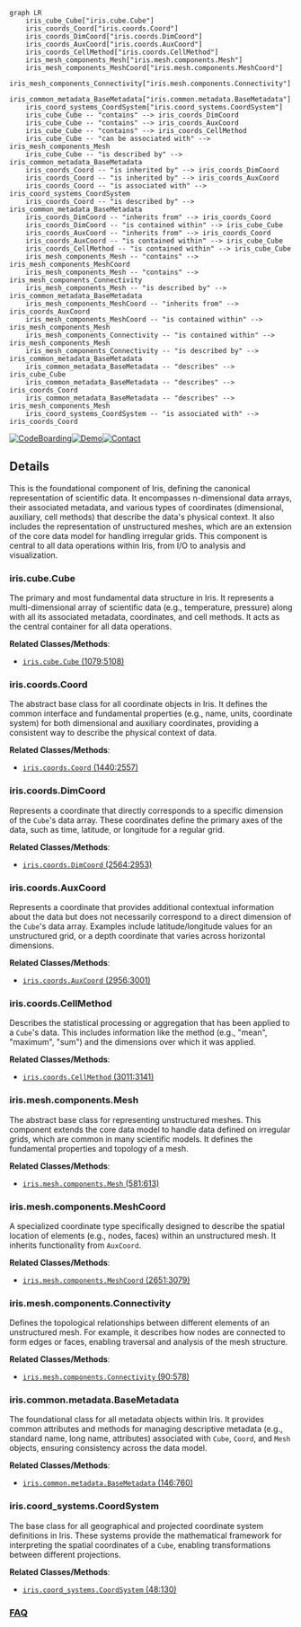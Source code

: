 ```mermaid
graph LR
    iris_cube_Cube["iris.cube.Cube"]
    iris_coords_Coord["iris.coords.Coord"]
    iris_coords_DimCoord["iris.coords.DimCoord"]
    iris_coords_AuxCoord["iris.coords.AuxCoord"]
    iris_coords_CellMethod["iris.coords.CellMethod"]
    iris_mesh_components_Mesh["iris.mesh.components.Mesh"]
    iris_mesh_components_MeshCoord["iris.mesh.components.MeshCoord"]
    iris_mesh_components_Connectivity["iris.mesh.components.Connectivity"]
    iris_common_metadata_BaseMetadata["iris.common.metadata.BaseMetadata"]
    iris_coord_systems_CoordSystem["iris.coord_systems.CoordSystem"]
    iris_cube_Cube -- "contains" --> iris_coords_DimCoord
    iris_cube_Cube -- "contains" --> iris_coords_AuxCoord
    iris_cube_Cube -- "contains" --> iris_coords_CellMethod
    iris_cube_Cube -- "can be associated with" --> iris_mesh_components_Mesh
    iris_cube_Cube -- "is described by" --> iris_common_metadata_BaseMetadata
    iris_coords_Coord -- "is inherited by" --> iris_coords_DimCoord
    iris_coords_Coord -- "is inherited by" --> iris_coords_AuxCoord
    iris_coords_Coord -- "is associated with" --> iris_coord_systems_CoordSystem
    iris_coords_Coord -- "is described by" --> iris_common_metadata_BaseMetadata
    iris_coords_DimCoord -- "inherits from" --> iris_coords_Coord
    iris_coords_DimCoord -- "is contained within" --> iris_cube_Cube
    iris_coords_AuxCoord -- "inherits from" --> iris_coords_Coord
    iris_coords_AuxCoord -- "is contained within" --> iris_cube_Cube
    iris_coords_CellMethod -- "is contained within" --> iris_cube_Cube
    iris_mesh_components_Mesh -- "contains" --> iris_mesh_components_MeshCoord
    iris_mesh_components_Mesh -- "contains" --> iris_mesh_components_Connectivity
    iris_mesh_components_Mesh -- "is described by" --> iris_common_metadata_BaseMetadata
    iris_mesh_components_MeshCoord -- "inherits from" --> iris_coords_AuxCoord
    iris_mesh_components_MeshCoord -- "is contained within" --> iris_mesh_components_Mesh
    iris_mesh_components_Connectivity -- "is contained within" --> iris_mesh_components_Mesh
    iris_mesh_components_Connectivity -- "is described by" --> iris_common_metadata_BaseMetadata
    iris_common_metadata_BaseMetadata -- "describes" --> iris_cube_Cube
    iris_common_metadata_BaseMetadata -- "describes" --> iris_coords_Coord
    iris_common_metadata_BaseMetadata -- "describes" --> iris_mesh_components_Mesh
    iris_coord_systems_CoordSystem -- "is associated with" --> iris_coords_Coord
```

[![CodeBoarding](https://img.shields.io/badge/Generated%20by-CodeBoarding-9cf?style=flat-square)](https://github.com/CodeBoarding/GeneratedOnBoardings)[![Demo](https://img.shields.io/badge/Try%20our-Demo-blue?style=flat-square)](https://www.codeboarding.org/demo)[![Contact](https://img.shields.io/badge/Contact%20us%20-%20contact@codeboarding.org-lightgrey?style=flat-square)](mailto:contact@codeboarding.org)

## Details

This is the foundational component of Iris, defining the canonical representation of scientific data. It encompasses n-dimensional data arrays, their associated metadata, and various types of coordinates (dimensional, auxiliary, cell methods) that describe the data's physical context. It also includes the representation of unstructured meshes, which are an extension of the core data model for handling irregular grids. This component is central to all data operations within Iris, from I/O to analysis and visualization.

### iris.cube.Cube
The primary and most fundamental data structure in Iris. It represents a multi-dimensional array of scientific data (e.g., temperature, pressure) along with all its associated metadata, coordinates, and cell methods. It acts as the central container for all data operations.


**Related Classes/Methods**:

- <a href="https://github.com/SciTools/iris/blob/main/lib/iris/cube.py#L1079-L5108" target="_blank" rel="noopener noreferrer">`iris.cube.Cube` (1079:5108)</a>


### iris.coords.Coord
The abstract base class for all coordinate objects in Iris. It defines the common interface and fundamental properties (e.g., name, units, coordinate system) for both dimensional and auxiliary coordinates, providing a consistent way to describe the physical context of data.


**Related Classes/Methods**:

- <a href="https://github.com/SciTools/iris/blob/main/lib/iris/coords.py#L1440-L2557" target="_blank" rel="noopener noreferrer">`iris.coords.Coord` (1440:2557)</a>


### iris.coords.DimCoord
Represents a coordinate that directly corresponds to a specific dimension of the `Cube`'s data array. These coordinates define the primary axes of the data, such as time, latitude, or longitude for a regular grid.


**Related Classes/Methods**:

- <a href="https://github.com/SciTools/iris/blob/main/lib/iris/coords.py#L2564-L2953" target="_blank" rel="noopener noreferrer">`iris.coords.DimCoord` (2564:2953)</a>


### iris.coords.AuxCoord
Represents a coordinate that provides additional contextual information about the data but does not necessarily correspond to a direct dimension of the `Cube`'s data array. Examples include latitude/longitude values for an unstructured grid, or a depth coordinate that varies across horizontal dimensions.


**Related Classes/Methods**:

- <a href="https://github.com/SciTools/iris/blob/main/lib/iris/coords.py#L2956-L3001" target="_blank" rel="noopener noreferrer">`iris.coords.AuxCoord` (2956:3001)</a>


### iris.coords.CellMethod
Describes the statistical processing or aggregation that has been applied to a `Cube`'s data. This includes information like the method (e.g., "mean", "maximum", "sum") and the dimensions over which it was applied.


**Related Classes/Methods**:

- <a href="https://github.com/SciTools/iris/blob/main/lib/iris/coords.py#L3011-L3141" target="_blank" rel="noopener noreferrer">`iris.coords.CellMethod` (3011:3141)</a>


### iris.mesh.components.Mesh
The abstract base class for representing unstructured meshes. This component extends the core data model to handle data defined on irregular grids, which are common in many scientific models. It defines the fundamental properties and topology of a mesh.


**Related Classes/Methods**:

- <a href="https://github.com/SciTools/iris/blob/main/lib/iris/mesh/components.py#L581-L613" target="_blank" rel="noopener noreferrer">`iris.mesh.components.Mesh` (581:613)</a>


### iris.mesh.components.MeshCoord
A specialized coordinate type specifically designed to describe the spatial location of elements (e.g., nodes, faces) within an unstructured mesh. It inherits functionality from `AuxCoord`.


**Related Classes/Methods**:

- <a href="https://github.com/SciTools/iris/blob/main/lib/iris/mesh/components.py#L2651-L3079" target="_blank" rel="noopener noreferrer">`iris.mesh.components.MeshCoord` (2651:3079)</a>


### iris.mesh.components.Connectivity
Defines the topological relationships between different elements of an unstructured mesh. For example, it describes how nodes are connected to form edges or faces, enabling traversal and analysis of the mesh structure.


**Related Classes/Methods**:

- <a href="https://github.com/SciTools/iris/blob/main/lib/iris/mesh/components.py#L90-L578" target="_blank" rel="noopener noreferrer">`iris.mesh.components.Connectivity` (90:578)</a>


### iris.common.metadata.BaseMetadata
The foundational class for all metadata objects within Iris. It provides common attributes and methods for managing descriptive metadata (e.g., standard name, long name, attributes) associated with `Cube`, `Coord`, and `Mesh` objects, ensuring consistency across the data model.


**Related Classes/Methods**:

- <a href="https://github.com/SciTools/iris/blob/main/lib/iris/common/metadata.py#L146-L760" target="_blank" rel="noopener noreferrer">`iris.common.metadata.BaseMetadata` (146:760)</a>


### iris.coord_systems.CoordSystem
The base class for all geographical and projected coordinate system definitions in Iris. These systems provide the mathematical framework for interpreting the spatial coordinates of a `Cube`, enabling transformations between different projections.


**Related Classes/Methods**:

- <a href="https://github.com/SciTools/iris/blob/main/lib/iris/coord_systems.py#L48-L130" target="_blank" rel="noopener noreferrer">`iris.coord_systems.CoordSystem` (48:130)</a>




### [FAQ](https://github.com/CodeBoarding/GeneratedOnBoardings/tree/main?tab=readme-ov-file#faq)